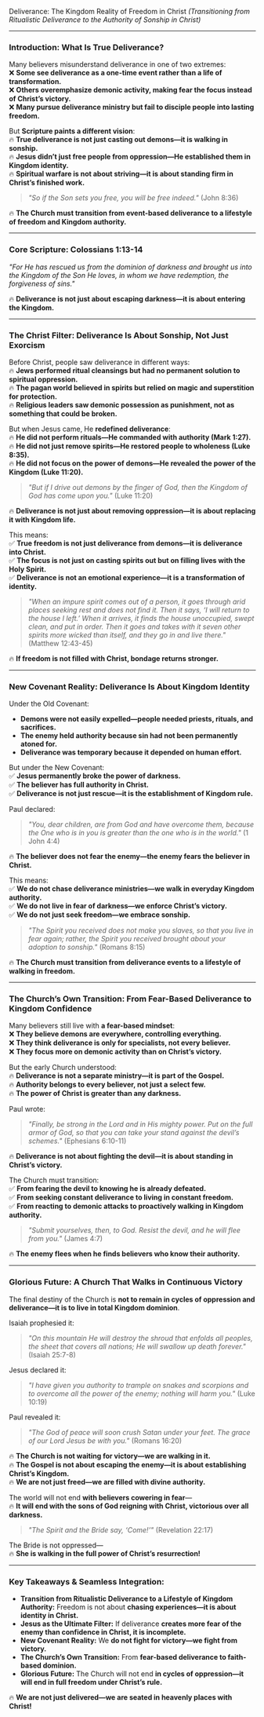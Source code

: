 Deliverance: The Kingdom Reality of Freedom in Christ
_(Transitioning from Ritualistic Deliverance to the Authority of Sonship in Christ)_

---

### **Introduction: What Is True Deliverance?**

Many believers misunderstand deliverance in one of two extremes:  
❌ **Some see deliverance as a one-time event rather than a life of transformation.**  
❌ **Others overemphasize demonic activity, making fear the focus instead of Christ’s victory.**  
❌ **Many pursue deliverance ministry but fail to disciple people into lasting freedom.**

But **Scripture paints a different vision**:  
🔥 **True deliverance is not just casting out demons—it is walking in sonship.**  
🔥 **Jesus didn’t just free people from oppression—He established them in Kingdom identity.**  
🔥 **Spiritual warfare is not about striving—it is about standing firm in Christ’s finished work.**

> _"So if the Son sets you free, you will be free indeed."_ (John 8:36)

🔥 **The Church must transition from event-based deliverance to a lifestyle of freedom and Kingdom authority.**

---

### **Core Scripture: Colossians 1:13-14**

_"For He has rescued us from the dominion of darkness and brought us into the Kingdom of the Son He loves, in whom we have redemption, the forgiveness of sins."_

🔥 **Deliverance is not just about escaping darkness—it is about entering the Kingdom.**

---

### **The Christ Filter: Deliverance Is About Sonship, Not Just Exorcism**

Before Christ, people saw deliverance in different ways:  
🔥 **Jews performed ritual cleansings but had no permanent solution to spiritual oppression.**  
🔥 **The pagan world believed in spirits but relied on magic and superstition for protection.**  
🔥 **Religious leaders saw demonic possession as punishment, not as something that could be broken.**

But when Jesus came, He **redefined deliverance**:  
🔥 **He did not perform rituals—He commanded with authority (Mark 1:27).**  
🔥 **He did not just remove spirits—He restored people to wholeness (Luke 8:35).**  
🔥 **He did not focus on the power of demons—He revealed the power of the Kingdom (Luke 11:20).**

> _"But if I drive out demons by the finger of God, then the Kingdom of God has come upon you."_ (Luke 11:20)

🔥 **Deliverance is not just about removing oppression—it is about replacing it with Kingdom life.**

This means:  
✅ **True freedom is not just deliverance from demons—it is deliverance into Christ.**  
✅ **The focus is not just on casting spirits out but on filling lives with the Holy Spirit.**  
✅ **Deliverance is not an emotional experience—it is a transformation of identity.**

> _"When an impure spirit comes out of a person, it goes through arid places seeking rest and does not find it. Then it says, ‘I will return to the house I left.’ When it arrives, it finds the house unoccupied, swept clean, and put in order. Then it goes and takes with it seven other spirits more wicked than itself, and they go in and live there."_ (Matthew 12:43-45)

🔥 **If freedom is not filled with Christ, bondage returns stronger.**

---

### **New Covenant Reality: Deliverance Is About Kingdom Identity**

Under the Old Covenant:

- **Demons were not easily expelled—people needed priests, rituals, and sacrifices.**
- **The enemy held authority because sin had not been permanently atoned for.**
- **Deliverance was temporary because it depended on human effort.**

But under the New Covenant:  
✅ **Jesus permanently broke the power of darkness.**  
✅ **The believer has full authority in Christ.**  
✅ **Deliverance is not just rescue—it is the establishment of Kingdom rule.**

Paul declared:

> _"You, dear children, are from God and have overcome them, because the One who is in you is greater than the one who is in the world."_ (1 John 4:4)

🔥 **The believer does not fear the enemy—the enemy fears the believer in Christ.**

This means:  
✅ **We do not chase deliverance ministries—we walk in everyday Kingdom authority.**  
✅ **We do not live in fear of darkness—we enforce Christ’s victory.**  
✅ **We do not just seek freedom—we embrace sonship.**

> _"The Spirit you received does not make you slaves, so that you live in fear again; rather, the Spirit you received brought about your adoption to sonship."_ (Romans 8:15)

🔥 **The Church must transition from deliverance events to a lifestyle of walking in freedom.**

---

### **The Church’s Own Transition: From Fear-Based Deliverance to Kingdom Confidence**

Many believers still live with **a fear-based mindset**:  
❌ **They believe demons are everywhere, controlling everything.**  
❌ **They think deliverance is only for specialists, not every believer.**  
❌ **They focus more on demonic activity than on Christ’s victory.**

But the early Church understood:  
🔥 **Deliverance is not a separate ministry—it is part of the Gospel.**  
🔥 **Authority belongs to every believer, not just a select few.**  
🔥 **The power of Christ is greater than any darkness.**

Paul wrote:

> _"Finally, be strong in the Lord and in His mighty power. Put on the full armor of God, so that you can take your stand against the devil’s schemes."_ (Ephesians 6:10-11)

🔥 **Deliverance is not about fighting the devil—it is about standing in Christ’s victory.**

The Church must transition:  
✅ **From fearing the devil to knowing he is already defeated.**  
✅ **From seeking constant deliverance to living in constant freedom.**  
✅ **From reacting to demonic attacks to proactively walking in Kingdom authority.**

> _"Submit yourselves, then, to God. Resist the devil, and he will flee from you."_ (James 4:7)

🔥 **The enemy flees when he finds believers who know their authority.**

---

### **Glorious Future: A Church That Walks in Continuous Victory**

The final destiny of the Church is **not to remain in cycles of oppression and deliverance—it is to live in total Kingdom dominion**.

Isaiah prophesied it:

> _"On this mountain He will destroy the shroud that enfolds all peoples, the sheet that covers all nations; He will swallow up death forever."_ (Isaiah 25:7-8)

Jesus declared it:

> _"I have given you authority to trample on snakes and scorpions and to overcome all the power of the enemy; nothing will harm you."_ (Luke 10:19)

Paul revealed it:

> _"The God of peace will soon crush Satan under your feet. The grace of our Lord Jesus be with you."_ (Romans 16:20)

🔥 **The Church is not waiting for victory—we are walking in it.**  
🔥 **The Gospel is not about escaping the enemy—it is about establishing Christ’s Kingdom.**  
🔥 **We are not just freed—we are filled with divine authority.**

The world will not end **with believers cowering in fear**—  
🔥 **It will end with the sons of God reigning with Christ, victorious over all darkness.**

> _"The Spirit and the Bride say, ‘Come!’"_ (Revelation 22:17)

The Bride is not oppressed—  
🔥 **She is walking in the full power of Christ’s resurrection!**

---

### **Key Takeaways & Seamless Integration:**

- **Transition from Ritualistic Deliverance to a Lifestyle of Kingdom Authority:** Freedom is not about **chasing experiences—it is about identity in Christ.**
- **Jesus as the Ultimate Filter:** If deliverance **creates more fear of the enemy than confidence in Christ, it is incomplete.**
- **New Covenant Reality:** We **do not fight for victory—we fight from victory.**
- **The Church’s Own Transition:** From **fear-based deliverance to faith-based dominion.**
- **Glorious Future:** The Church will not end **in cycles of oppression—it will end in full freedom under Christ’s rule.**

🔥 **We are not just delivered—we are seated in heavenly places with Christ!**